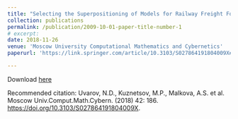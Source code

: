 ```yaml
---
title: "Selecting the Superpositioning of Models for Railway Freight Forecasting"
collection: publications
permalink: /publication/2009-10-01-paper-title-number-1
# excerpt: 
date: 2018-11-26
venue: 'Moscow University Computational Mathematics and Cybernetics'
paperurl: 'https://link.springer.com/article/10.3103/S027864191804009X#citeas'

---
```

Download [here](http://strijov.com/papers/Uvarov2018SuperpositionForecasting_eng.pdf)

Recommended citation: Uvarov, N.D., Kuznetsov, M.P., Malkova, A.S. et al. Moscow Univ.Comput.Math.Cybern. (2018) 42: 186. https://doi.org/10.3103/S027864191804009X.
